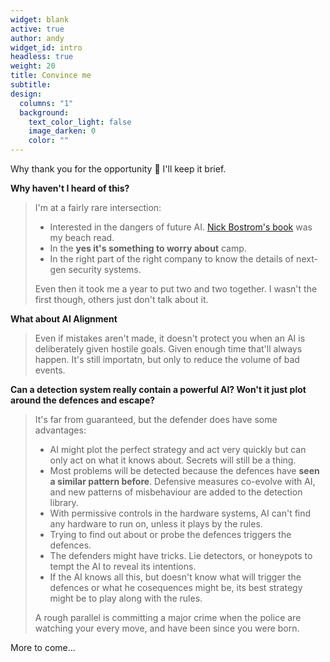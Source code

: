 ```yaml
---
widget: blank
active: true
author: andy
widget_id: intro
headless: true
weight: 20
title: Convince me
subtitle:
design:
  columns: "1"
  background:
    text_color_light: false
    image_darken: 0
    color: ""
---
```


Why thank you for the opportunity :bow: I'll keep it brief.

**Why haven't I heard of this?**
> I'm at a fairly rare intersection:
> * Interested in the dangers of future AI.  [Nick Bostrom's book](https://www.amazon.co.uk/Superintelligence-Dangers-Strategies-Nick-Bostrom/dp/0198739834/) was my beach read.
> * In the **yes it's something to worry about** camp.
> * In the right part of the right company to know the details of next-gen security systems.
> 
> Even then it took me a year to put two and two together.  I wasn't the first though, others just don't talk about it.

**What about AI Alignment**
> Even if mistakes aren't made, it doesn't protect you when an AI is deliberately given hostile goals.  Given enough time that'll always happen.  It's still importatn, but only to reduce the volume of bad events. 

**Can a detection system really contain a powerful AI?  Won't it just plot around the defences and escape?**
> It's far from guaranteed, but the defender does have some advantages:
> * AI might plot the perfect strategy and act very quickly but can only act on what it knows about.  Secrets will still be a thing.
> * Most problems will be detected because the defences have **seen a similar pattern before**.  Defensive measures co-evolve with AI, and new patterns of misbehaviour are added to the detection library.
> * With permissive controls in the hardware systems, AI can't find any hardware to run on, unless it plays by the rules.
> * Trying to find out about or probe the defences triggers the defences.
> * The defenders might have tricks.  Lie detectors, or honeypots to tempt the AI to reveal its intentions.
> * If the AI knows all this, but doesn't know what will trigger the defences or what he cosequences might be, its best strategy might be to play along with the rules.
>
> A rough parallel is committing a major crime when the police are watching your every move, and have been since you were born.

More to come...